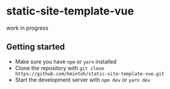 # static-site-template-vue

work in progress

## Getting started

- Make sure you have `npm` or `yarn` installed
- Clone the repository with `git clone https://github.com/hmintoh/static-site-template-vue.git`
- Start the development server with `npm dev` or `yarn dev`

